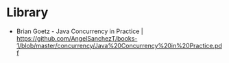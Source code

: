 # Library

- Brian Goetz - Java Concurrency in Practice | https://github.com/AngelSanchezT/books-1/blob/master/concurrency/Java%20Concurrency%20in%20Practice.pdf
